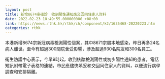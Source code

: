 ```yaml
---
layout: post
title: 新增8674宗確診　收到陽性通知應交回同住家人資料
date: 2022-02-23 18:49:55.000000000 +08:00
link: https://news.rthk.hk/rthk/ch/component/k2/1635468-20220223.htm
categories: rthk
---
```


本港新增8674宗新冠病毒檢測陽性個案，其中8671宗屬本地感染，昨日再多24名病人離世。至今有超過300間院舍受影響，涉及超過930名院友和300名員工。

衞生防護中心表示，今早9時起，收到核酸檢測陽性或初步陽性通知的患者，電話短訊附帶電子表格的連結，市民應儘快填妥和交回同住家人的資料，以便流行病學調查和安排隔離。
